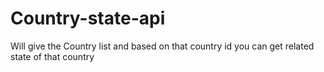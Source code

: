 # Country-state-api
Will give the Country list and based on that country id you can get related state of that country
